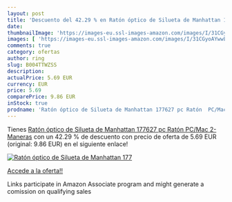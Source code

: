 ```yaml
---
layout: post
title: 'Descuento del 42.29 % en Ratón óptico de Silueta de Manhattan 177'
date: 
thumbnailImage: 'https://images-eu.ssl-images-amazon.com/images/I/31CGyoAYwwL._SL200_.jpg'
images: [ 'https://images-eu.ssl-images-amazon.com/images/I/31CGyoAYwwL._SL200_.jpg' ]
comments: true
category: ofertas
author: ring
slug: B004TTWZSS
description:
actualPrice: 5.69 EUR
currency: EUR
price: 5.69
comparePrice: 9.86 EUR
inStock: true
prodname: 'Ratón óptico de Silueta de Manhattan 177627 pc Ratón  PC/Mac  2-Maneras'
---
```


Tienes [Ratón óptico de Silueta de Manhattan 177627 pc Ratón  PC/Mac  2-Maneras](https://www.amazon.es/dp/B004TTWZSS/?tag=tolees-21) con un 42.29 % de descuento con precio de oferta de 5.69 EUR (original: 9.86 EUR) en el siguiente enlace!

[![Ratón óptico de Silueta de Manhattan 177](https://images-eu.ssl-images-amazon.com/images/I/31CGyoAYwwL._SL200_.jpg)](https://www.amazon.es/dp/B004TTWZSS/?tag=tolees-21)

[Accede a la oferta!!](https://www.amazon.es/dp/B004TTWZSS/?tag=tolees-21)

Links participate in Amazon Associate program and might generate a comission on qualifying sales


